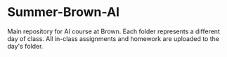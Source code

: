 # Summer-Brown-AI
Main repository for AI course at Brown. 
Each folder represents a different day of class.
All in-class assignments and homework are uploaded to the day's folder.
